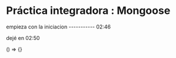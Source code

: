 # Práctica integradora : Mongoose

empieza con la iniciacion ----------- 02:46

dejé en 02:50


() => {}